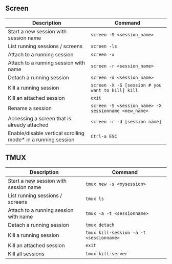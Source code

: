 
## Screen

| Description 				| Command 				|
|---------------------------------------|---------------------------------------|
| Start a new session with session name | `screen -S <session_name>`		|
| List running sessions / screens	      | `screen -ls`				|
| Attach to a running session		        | `screen -x`				|
| Attach to a running session with name	| `screen -r <session_name>`		|
| Detach a running session		          | `screen -d <session_name>`		|
| Kill a running session                | `screen -X -S [session # you want to kill] kill` |
| Kill an attached session                | `exit` |
| Rename a session                | `screen -S <session_name> -X sessionname <new_name>` |
| Accessing a screen that is already attached | `screen -r -d [session name]` |
| Enable/disable vertical scrolling mode* in a running session		| `Ctrl-a ESC`		|

## TMUX


| Description 				| Command 				|
|---------------------------------------|---------------------------------------|
| Start a new session with session name | `tmux new -s <mysession>`		|
| List running sessions / screens	      | `tmux ls`				|
| Attach to a running session with name	| `tmux -a -t <sessionname>`		|
| Detach a running session		          | `tmux detach`		|
| Kill a running session                | `tmux kill-session -a -t  <sessionname>` |
| Kill an attached session                | `exit` |
| Kill all sessions             | `tmux kill-server` |

